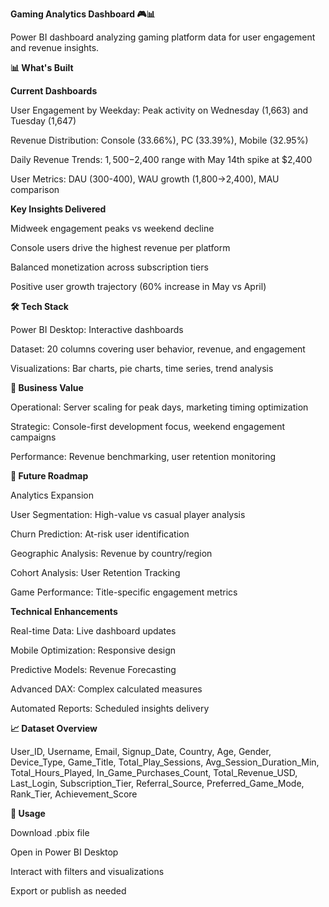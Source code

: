 **Gaming Analytics Dashboard 🎮📊**

Power BI dashboard analyzing gaming platform data for user engagement and revenue insights.

**📊 What's Built**

**Current Dashboards**

User Engagement by Weekday: Peak activity on Wednesday (1,663) and Tuesday (1,647)

Revenue Distribution: Console (33.66%), PC (33.39%), Mobile (32.95%)

Daily Revenue Trends: $1,500-$2,400 range with May 14th spike at $2,400

User Metrics: DAU (300-400), WAU growth (1,800→2,400), MAU comparison

**Key Insights Delivered**

Midweek engagement peaks vs weekend decline

Console users drive the highest revenue per platform

Balanced monetization across subscription tiers

Positive user growth trajectory (60% increase in May vs April)

**🛠️ Tech Stack**

Power BI Desktop: Interactive dashboards

Dataset: 20 columns covering user behavior, revenue, and engagement

Visualizations: Bar charts, pie charts, time series, trend analysis

**🎯 Business Value**

Operational: Server scaling for peak days, marketing timing optimization

Strategic: Console-first development focus, weekend engagement campaigns

Performance: Revenue benchmarking, user retention monitoring

**🚀 Future Roadmap**
 
Analytics Expansion

 User Segmentation: High-value vs casual player analysis

 Churn Prediction: At-risk user identification

 Geographic Analysis: Revenue by country/region

 Cohort Analysis: User Retention Tracking

 Game Performance: Title-specific engagement metrics

**Technical Enhancements**
 
 Real-time Data: Live dashboard updates

 Mobile Optimization: Responsive design

 Predictive Models: Revenue Forecasting

 Advanced DAX: Complex calculated measures

 Automated Reports: Scheduled insights delivery

**📈 Dataset Overview**

User_ID, Username, Email, Signup_Date, Country, Age, Gender, Device_Type, 
Game_Title, Total_Play_Sessions, Avg_Session_Duration_Min, Total_Hours_Played,
In_Game_Purchases_Count, Total_Revenue_USD, Last_Login, Subscription_Tier, 
Referral_Source, Preferred_Game_Mode, Rank_Tier, Achievement_Score

**🔄 Usage**

Download .pbix file

Open in Power BI Desktop

Interact with filters and visualizations

Export or publish as needed
